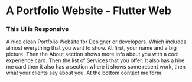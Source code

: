 # A Portfolio Website - Flutter Web

### This UI is Responsive

A nice clean Portfolio Website for Designer or developers. Which includes almost everything that you want to show. At first, your name and a big picture. Then the About section shows more info about you with a cool experience card. Then the list of Services that you offer. It also has a hire me card then it also has a section where it shows some recent work, then what your clients say about you. At the bottom contact me form.


